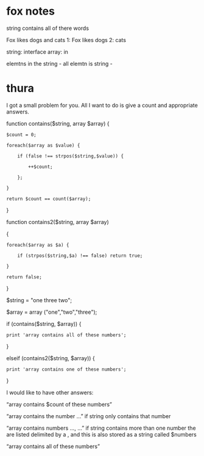# fox notes

string contains all of there words


Fox likes dogs and cats
1: Fox likes dogs
2: cats

string: interface
array: in

elemtns in the string - 
all elemtn is string - 

# thura

I got a small problem for you. All I want to do is give a count and appropriate answers.

 
function contains($string, array $array) {

    $count = 0;

    foreach($array as $value) {

        if (false !== strpos($string,$value)) {

            ++$count;

        };

    }

    return $count == count($array);

}

 

function contains2($string, array $array)

{

    foreach($array as $a) {

        if (strpos($string,$a) !== false) return true;

    }

    return false;

}

 

 

$string = "one three two";

$array = array ("one","two","three");

 

if (contains($string, $array)) {

    print 'array contains all of these numbers';

}

elseif (contains2($string, $array)) {

    print 'array contains one of these numbers';

}

 

I would like to have other answers:

 

“array contains $count of these numbers”

“array contains the number …” if string only contains that number

“array contains numbers …, …” if string contains more than one number the are listed delimited by a , and this is also stored as a string called $numbers

“array contains all of these numbers”
